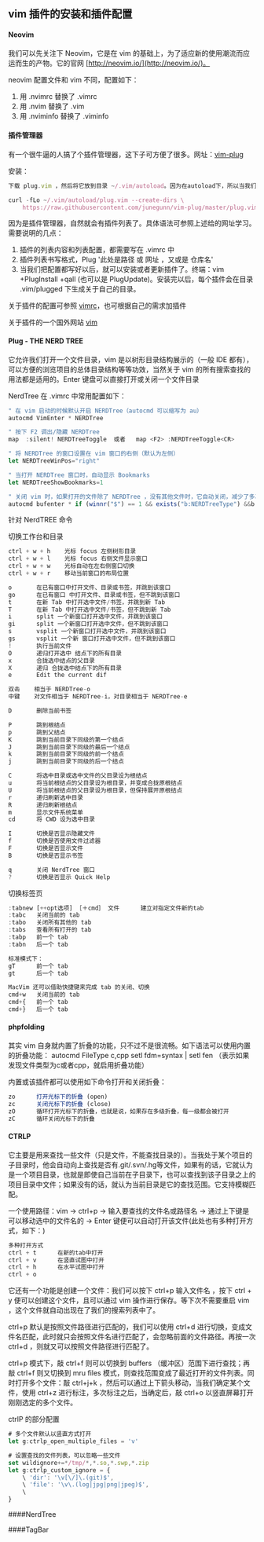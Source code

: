 ## vim 插件的安装和插件配置

#### Neovim

我们可以先关注下 Neovim，它是在 vim 的基础上，为了适应新的使用潮流而应运而生的产物。它的官网 [http://neovim.io/](http://neovim.io/)。

neovim 配置文件和 vim 不同，配置如下：
1. 用 .nvimrc 替换了 .vimrc 
2. 用 .nvim 替换了 .vim
3. 用 .nviminfo 替换了 .viminfo


#### 插件管理器

有一个很牛逼的人搞了个插件管理器，这下子可方便了很多。网址：[vim-plug](https://github.com/junegunn/vim-plug)

安装：
```javascript
下载 plug.vim ，然后将它放到目录 ~/.vim/autoload。因为在autoload下，所以当我们启动终端的时候，会自动启动里面的内容。也就是插件就被应用了

curl -fLo ~/.vim/autoload/plug.vim --create-dirs \
    https://raw.githubusercontent.com/junegunn/vim-plug/master/plug.vim
```

因为是插件管理器，自然就会有插件列表了。具体语法可参照上述给的网址学习。需要说明的几点：

1. 插件的列表内容和列表配置，都需要写在 .vimrc 中
2. 插件列表书写格式，Plug '此处是路径 或 网址 ，又或是 仓库名'
3. 当我们把配置都写好以后，就可以安装或者更新插件了。终端：vim +PlugInstall +qall (也可以是 PlugUpdate)。安装完以后，每个插件会在目录 .vim/plugged 下生成关于自己的目录。

关于插件的配置可参照 [vimrc](./vimrc)，也可根据自己的需求加插件

关于插件的一个国外网站 [vim](http://vimawesome.com/)

#### Plug - THE NERD TREE

它允许我们打开一个文件目录，vim 是以树形目录结构展示的（一般 IDE 都有），可以方便的浏览项目的总体目录结构等等功效，当然关于 vim 的所有搜索查找的用法都是适用的。Enter 键盘可以直接打开或关闭一个文件目录

NerdTree 在 .vimrc 中常用配置如下：
```javascript
" 在 vim 启动的时候默认开启 NERDTree（autocmd 可以缩写为 au）
autocmd VimEnter * NERDTree

" 按下 F2 调出/隐藏 NERDTree
map  :silent! NERDTreeToggle  或者   map <F2> :NERDTreeToggle<CR>

" 将 NERDTree 的窗口设置在 vim 窗口的右侧（默认为左侧）
let NERDTreeWinPos="right"

" 当打开 NERDTree 窗口时，自动显示 Bookmarks
let NERDTreeShowBookmarks=1

" 关闭 vim 时，如果打开的文件除了 NERDTree ，没有其他文件时，它自动关闭，减少了多次按 :q!
autocmd bufenter * if (winnr("$") == 1 && exists("b:NERDTreeType") &&b:NERDTreeType == "primary") | q | endif
```

针对 NerdTREE 命令

切换工作台和目录
```javascript
ctrl + w + h    光标 focus 左侧树形目录
ctrl + w + l    光标 focus 右侧文件显示窗口
ctrl + w + w    光标自动在左右侧窗口切换
ctrl + w + r    移动当前窗口的布局位置
```

```javascript
o       在已有窗口中打开文件、目录或书签，并跳到该窗口
go      在已有窗口 中打开文件、目录或书签，但不跳到该窗口
t       在新 Tab 中打开选中文件/书签，并跳到新 Tab
T       在新 Tab 中打开选中文件/书签，但不跳到新 Tab
i       split 一个新窗口打开选中文件，并跳到该窗口
gi      split 一个新窗口打开选中文件，但不跳到该窗口
s       vsplit 一个新窗口打开选中文件，并跳到该窗口
gs      vsplit 一个新 窗口打开选中文件，但不跳到该窗口
!       执行当前文件
O       递归打开选中 结点下的所有目录
x       合拢选中结点的父目录
X       递归 合拢选中结点下的所有目录
e       Edit the current dif

双击    相当于 NERDTree-o
中键    对文件相当于 NERDTree-i，对目录相当于 NERDTree-e

D       删除当前书签

P       跳到根结点
p       跳到父结点
K       跳到当前目录下同级的第一个结点
J       跳到当前目录下同级的最后一个结点
k       跳到当前目录下同级的前一个结点
j       跳到当前目录下同级的后一个结点

C       将选中目录或选中文件的父目录设为根结点
u       将当前根结点的父目录设为根目录，并变成合拢原根结点
U       将当前根结点的父目录设为根目录，但保持展开原根结点
r       递归刷新选中目录
R       递归刷新根结点
m       显示文件系统菜单
cd      将 CWD 设为选中目录

I       切换是否显示隐藏文件
f       切换是否使用文件过滤器
F       切换是否显示文件
B       切换是否显示书签

q       关闭 NerdTree 窗口
?       切换是否显示 Quick Help
```

切换标签页
```javascript
:tabnew [++opt选项] ［＋cmd］ 文件      建立对指定文件新的tab
:tabc   关闭当前的 tab
:tabo   关闭所有其他的 tab
:tabs   查看所有打开的 tab
:tabp   前一个 tab
:tabn   后一个 tab

标准模式下：
gT      前一个 tab
gt      后一个 tab

MacVim 还可以借助快捷键来完成 tab 的关闭、切换
cmd+w   关闭当前的 tab
cmd+{   前一个 tab
cmd+}   后一个 tab
```

#### phpfolding
其实 vim 自身就内置了折叠的功能，只不过不是很流畅。如下语法可以使用内置的折叠功能：
autocmd FileType c,cpp setl fdm=syntax | setl fen （表示如果发现文件类型为c或者cpp，就启用折叠功能）

内置或该插件都可以使用如下命令打开和关闭折叠：
```javascript
zo      打开光标下的折叠 (open)
zc      关闭光标下的折叠 (close)
zO      循环打开光标下的折叠，也就是说，如果存在多级折叠，每一级都会被打开
zC      循环关闭光标下的折叠
```

#### CTRLP
它主要是用来查找一些文件（只是文件，不能查找目录的）。当我处于某个项目的子目录时，他会自动向上查找是否有.git/.svn/.hg等文件，如果有的话，它就认为是一个项目目录，也就是即使自己当前在子目录下，也可以查找到该子目录之上的项目目录中文件；如果没有的话，就认为当前目录是它的查找范围。它支持模糊匹配。

一个使用路径：vim -> ctrl+p -> 输入要查找的文件名或路径名 -> 通过上下键是可以移动选中的文件名的 -> Enter 键便可以自动打开该文件(此处也有多种打开方式，如下：)

```javascript
多种打开方式
ctrl + t      在新的tab中打开
ctrl + v      在竖直试图中打开
ctrl + h      在水平试图中打开
ctrl + o
```

它还有一个功能是创建一个文件：我们可以按下 ctrl+p 输入文件名 ，按下 ctrl + y 便可以创建这个文件，且可以通过 vim 操作进行保存。等下次不需要重启 vim ，这个文件就自动出现在了我们的搜索列表中了。

ctrl+p 默认是按照文件路径进行匹配的，我们可以使用 ctrl+d 进行切换，变成文件名匹配，此时就只会按照文件名进行匹配了，会忽略前面的文件路径。再按一次 ctrl+d ，则就又可以按照文件路径进行匹配了。

ctrl+p 模式下，敲 ctrl+f 则可以切换到 buffers （缓冲区）范围下进行查找；再敲 ctrl+f 则又切换到 mru files 模式，则查找范围变成了最近打开的文件列表。同时打开多个文件：敲 ctrl+j+k ，然后可以通过上下箭头移动，当我们确定某个文件，使用 ctrl+z 进行标注，多次标注之后，当确定后，敲 ctrl+o 以竖直屏幕打开刚刚选定的多个文件。

ctrlP 的部分配置
```javascript
# 多个文件默认以竖直方式打开
let g:ctrlp_open_multiple_files = 'v'  

# 设置查找的文件列表，可以忽略一些文件
set wildignore+=*/tmp/*,*.so,*.swp,*.zip
let g:ctrlp_custom_ignore = {
    \ 'dir': '\v[\/]\.(git)$',
    \ 'file': '\v\.(log|jpg|png|jpeg)$',
    \
}
```

####NerdTree

####TagBar







